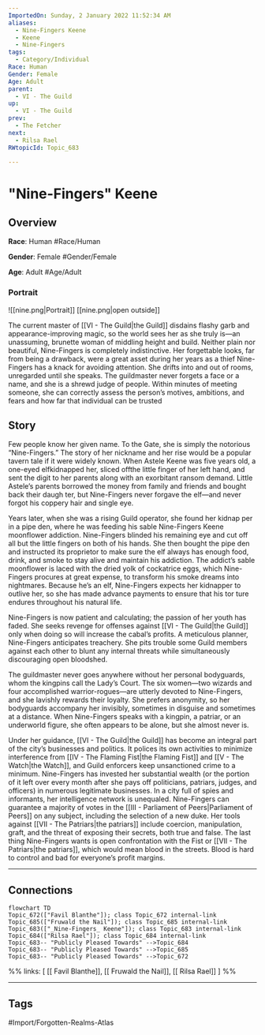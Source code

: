 ```yaml
---
ImportedOn: Sunday, 2 January 2022 11:52:34 AM
aliases:
  - Nine-Fingers Keene
  - Keene
  - Nine-Fingers
tags:
  - Category/Individual
Race: Human
Gender: Female
Age: Adult
parent:
  - VI - The Guild
up:
  - VI - The Guild
prev:
  - The Fetcher
next:
  - Rilsa Rael
RWtopicId: Topic_683

---
```

# "Nine-Fingers" Keene
## Overview
**Race**: Human
#Race/Human

**Gender**: Female
#Gender/Female

**Age**: Adult
#Age/Adult

### Portrait
![[nine.png|Portrait]]
[[nine.png|open outside]]

The current master of [[VI - The Guild|the Guild]] disdains flashy garb and appearance-improving magic, so the world sees her as she truly is—an unassuming, brunette woman of middling height and build. Neither plain nor beautiful, Nine-Fingers is completely indistinctive. Her forgettable looks, far from being a drawback, were a great asset during her years as a thief Nine-Fingers has a knack for avoiding attention. She drifts into and out of rooms, unregarded until she speaks. The guildmaster never forgets a face or a name, and she is a shrewd judge of people. Within minutes of meeting someone, she can correctly assess the person’s motives, ambitions, and fears and how far that individual can be trusted

## Story
Few people know her given name. To the Gate, she is simply the notorious “Nine-Fingers.” The story of her nickname and her rise would be a popular tavern tale if it were widely known. When Astele Keene was five years old, a one-eyed elfkidnapped her, sliced offthe little finger of her left hand, and sent the digit to her parents along with an exorbitant ransom demand. Little Astele’s parents borrowed the money from family and friends and bought back their daugh ter, but Nine-Fingers never forgave the elf—and never forgot his coppery hair and single eye.

Years later, when she was a rising Guild operator, she found her kidnap per in a pipe den, where he was feeding his sable Nine-Fingers Keene moonflower addiction. Nine-Fingers blinded his remaining eye and cut off all but the little fingers on both of his hands. She then bought the pipe den and instructed its proprietor to make sure the elf always has enough food, drink, and smoke to stay alive and maintain his addiction. The addict’s sable moonflower is laced with the dried yolk of cockatrice eggs, which Nine-Fingers procures at great expense, to transform his smoke dreams into nightmares. Because he’s an elf, Nine-Fingers expects her kidnapper to outlive her, so she has made advance payments to ensure that his tor ture endures throughout his natural life.

Nine-Fingers is now patient and calculating; the passion of her youth has faded. She seeks revenge for offenses against [[VI - The Guild|the Guild]] only when doing so will increase the cabal’s profits. A meticulous planner, Nine-Fingers anticipates treachery. She pits trouble some Guild members against each other to blunt any internal threats while simultaneously discouraging open bloodshed.

The guildmaster never goes anywhere without her personal bodyguards, whom the kingpins call the Lady’s Court. The six women—two wizards and four accomplished warrior-rogues—are utterly devoted to Nine-Fingers, and she lavishly rewards their loyalty. She prefers anonymity, so her bodyguards accompany her invisibly, sometimes in disguise and sometimes at a distance. When Nine-Fingers speaks with a kingpin, a patriar, or an underworld figure, she often appears to be alone, but she almost never is.

Under her guidance, [[VI - The Guild|the Guild]] has become an integral part of the city’s businesses and politics. It polices its own activities to minimize interference from [[IV - The Flaming Fist|the Flaming Fist]] and [[V - The Watch|the Watch]], and Guild enforcers keep unsanctioned crime to a minimum. Nine-Fingers has invested her substantial wealth (or the portion of it left over every month after she pays off politicians, patriars, judges, and officers) in numerous legitimate businesses. In a city full of spies and informants, her intelligence network is unequaled. Nine-Fingers can guarantee a majority of votes in the [[III - Parliament of Peers|Parliament of Peers]] on any subject, including the selection of a new duke. Her tools against [[VII - The Patriars|the patriars]] include coercion, manipulation, graft, and the threat of exposing their secrets, both true and false. The last thing Nine-Fingers wants is open confrontation with the Fist or [[VII - The Patriars|the patriars]], which would mean blood in the streets. Blood is hard to control and bad for everyone’s profit margins.

---
## Connections
```mermaid
flowchart TD
Topic_672(["Favil Blanthe"]); class Topic_672 internal-link
Topic_685(["Fruwald the Nail"]); class Topic_685 internal-link
Topic_683(["_Nine-Fingers_ Keene"]); class Topic_683 internal-link
Topic_684(["Rilsa Rael"]); class Topic_684 internal-link
Topic_683-- "Publicly Pleased Towards" -->Topic_684
Topic_683-- "Publicly Pleased Towards" -->Topic_685
Topic_683-- "Publicly Pleased Towards" -->Topic_672
```
%%
links: [ [[ Favil Blanthe]], [[ Fruwald the Nail]], [[ Rilsa Rael]] ]
%%


---
## Tags
#Import/Forgotten-Realms-Atlas

